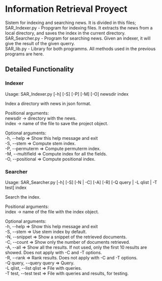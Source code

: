# Information Retrieval Proyect
Sistem for indexing and searching news. It is divided in this files;    
SAR_Indexer.py - Propgram for indexing files. It extracts the news from a local directory, and saves the index in the current directory.    
SAR_Searcher.py - Program for searching news. Given an indexer, it will give the result of the given querry.    
SAR_lib.py - Library for both programms. All methods used in the previous programs are here.

## Detailed Functionality
   ### Indexer
   
  Usage: SAR_Indexer.py [-h] [-S] [-P] [-M] [-O] newsdir index       
   
  Index a directory with news in json format.      
   
  Positional arguments:      
      newsdir         ->        directory with the news.     
      index        ->       name of the file to save the project object.     
  
  Optional arguments:      
  -h, --help     =>   Show this help message and exit     
  -S, --stem     =>   Compute stem index.     
  -P, --permuterm    =>   Compute permuterm index.     
  -M, --multifield   =>   Compute index for all the fields.     
  -O, --positional   =>   Compute positional index.     

  ### Searcher
  
  Usage: SAR_Searcher.py [-h] [-S] [-N | -C] [-A] [-R] [-Q query | -L qlist | -T test] index       

  Search the index.      

  Positional arguments:      
  index       ->     name of the file with the index object.      
  
  Optional arguments:      
  -h, --help     =>     Show this help message and exit      
  -S, --stem      =>   Use stem index by default.    
  -N, --snippet   =>    Show a snippet of the retrieved documents.     
  -C, --count    =>    Show only the number of documents retrieved.     
  -A, --all     =>    Show all the results. If not used, only the first 10 results are showed. Does not apply with -C and -T options.    
  -R, --rank    =>    Rank results. Does not apply with -C and -T options.     
  -Q query, --query query    =>   Query.     
  -L qlist, --list qlist    =>   File with queries.     
  -T test, --test test     =>    File with queries and results, for testing.      
